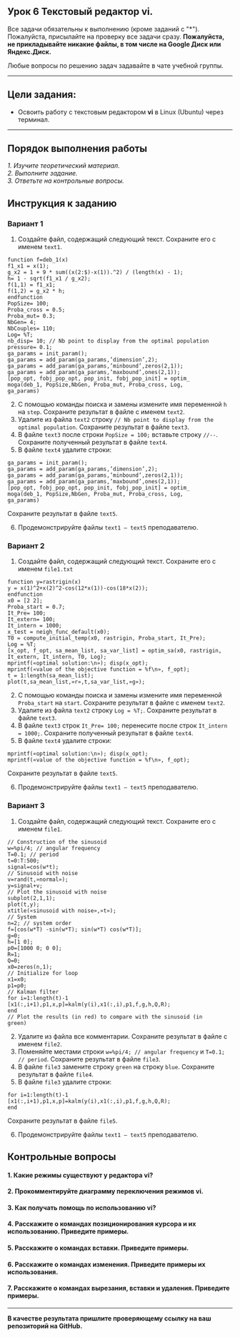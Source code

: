 ## Урок 6 Текстовый редактор vi.

Все задачи обязательны к выполнению (кроме заданий с "\*"). Пожалуйста, присылайте на проверку все задачи сразу.
**Пожалуйста, не прикладывайте никакие файлы, в том числе на Google Диск или Яндекс.Диск.**

Любые вопросы по решению задач задавайте в чате учебной группы.

---

## Цели задания:

- Освоить работу с текстовым редактором **vi** в Linux (Ubuntu) через терминал.

---

## Порядок выполнения работы

_1. Изучите теоретический материал._ <br/>
_2. Выполните задание._ <br/>
_3. Ответьте на контрольные вопросы._ <br/>

## Инструкция к заданию

### **Вариант 1**
1. Создайте файл, содержащий следующий текст. Сохраните его с именем `text1`.
```
function f=deb_1(x)
f1_x1 = x(1);
g_x2 = 1 + 9 * sum((x(2:$)-x(1)).^2) / (length(x) - 1);
h= 1 - sqrt(f1_x1 / g_x2);
f(1,1) = f1_x1;
f(1,2) = g_x2 * h;
endfunction
PopSize= 100;
Proba_cross = 0.5;
Proba_mut= 0.3;
NbGen= 4;
NbCouples= 110;
Log= %T;
nb_disp= 10; // Nb point to display from the optimal population
pressure= 0.1;
ga_params = init_param();
ga_params = add_param(ga_params,’dimension’,2);
ga_params = add_param(ga_params,’minbound’,zeros(2,1));
ga_params = add_param(ga_params,’maxbound’,ones(2,1));
[pop_opt, fobj_pop_opt, pop_init, fobj_pop_init] = optim_
moga(deb_1, PopSize,NbGen, Proba_mut, Proba_cross, Log,
ga_params)
```
2. С помощью команды поиска и замены измените имя переменной `h` на `step`. Сохраните результат в файле с именем `text2`.
3. Удалите из файла `text2` строку `// Nb point to display from the optimal population`. Сохраните результат в файле `text3`.
4. В файле `text3` после строки `PopSize = 100;` вставьте строку `//--`. Сохраните полученный результат в файле `text4`.
5. В файле `text4` удалите строки: 
```
ga_params = init_param();
ga_params = add_param(ga_params,’dimension’,2);
ga_params = add_param(ga_params,’minbound’,zeros(2,1));
ga_params = add_param(ga_params,’maxbound’,ones(2,1));
[pop_opt, fobj_pop_opt, pop_init, fobj_pop_init] = optim_
moga(deb_1, PopSize,NbGen, Proba_mut, Proba_cross, Log,
ga_params)
```
Сохраните результат в файле `text5`.

6. Продемонстрируйте файлы `text1 – text5` преподавателю.

### **Вариант 2**
1. Создайте файл, содержащий следующий текст. Сохраните его с именем `file1.txt`
```
function y=rastrigin(x)
y = x(1)^2+x(2)^2-cos(12*x(1))-cos(18*x(2));
endfunction
x0 = [2 2];
Proba_start = 0.7;
It_Pre= 100;
It_extern= 100;
It_intern = 1000;
x_test = neigh_func_default(x0);
T0 = compute_initial_temp(x0, rastrigin, Proba_start, It_Pre);
Log = %T;
[x_opt, f_opt, sa_mean_list, sa_var_list] = optim_sa(x0, rastrigin,
It_extern, It_intern, T0, Log);
mprintf(«optimal solution:\n»); disp(x_opt);
mprintf(«value of the objective function = %f\n», f_opt);
t = 1:length(sa_mean_list);
plot(t,sa_mean_list,»r»,t,sa_var_list,»g»);
```
2. С помощью команды поиска и замены измените имя переменной `Proba_start` на `start`. Сохраните результат в файле с именем `text2`.
3. Удалите из файла `text2` строку `Log = %T;`. Сохраните результат в файле `text3`.
4. В файле `text3` строк `It_Pre= 100;` перенесите после строк `It_intern = 1000;`. Сохраните полученный результат в файле `text4`.
5. В файле `text4` удалите строки:
```
mprintf(«optimal solution:\n»); disp(x_opt);
mprintf(«value of the objective function = %f\n», f_opt);
```
Сохраните результат в файле `text5`.

6. Продемонстрируйте файлы `text1 – text5` преподавателю.

### **Вариант 3**
1. Создайте файл, содержащий следующий текст. Сохраните его с именем `file1`.
```
// Construction of the sinusoid
w=%pi/4; // angular frequency
T=0.1; // period
t=0:T:500;
signal=cos(w*t);
// Sinusoid with noise
v=rand(t,»normal»);
y=signal+v;
// Plot the sinusoid with noise
subplot(2,1,1);
plot(t,y);
xtitle(«sinusoid with noise»,»t»);
// System
n=2; // system order
f=[cos(w*T) -sin(w*T); sin(w*T) cos(w*T)];
g=0;
h=[1 0];
p0=[1000 0; 0 0];
R=1;
Q=0;
x0=zeros(n,1);
// Initialize for loop
x1=x0;
p1=p0;
// Kalman filter
for i=1:length(t)-1
[x1(:,i+1),p1,x,p]=kalm(y(i),x1(:,i),p1,f,g,h,Q,R);
end
// Plot the results (in red) to compare with the sinusoid (in
green)
```
2. Удалите из файла все комментарии. Сохраните результат в файле с именем `file2`.
3. Поменяйте местами строки `w=%pi/4; // angular frequency` и `T=0.1; // period`. Сохраните результат в файле `file3`.
4. В файле `file3` замените строку `green` на строку `blue`. Сохраните результат в файле `file4`.
5. В файле `file3` удалите строки:
```
for i=1:length(t)-1
[x1(:,i+1),p1,x,p]=kalm(y(i),x1(:,i),p1,f,g,h,Q,R);
end
```
Сохраните результат в файле `file5`.

6. Продемонстрируйте файлы `text1 – text5` преподавателю.

## Контрольные вопросы

#### 1. Какие режимы существуют у редактора vi?
#### 2. Прокомментируйте диаграмму переключения режимов vi.
#### 3. Как получать помощь по использованию vi?
#### 4. Расскажите о командах позиционирования курсора и их использованию. Приведите примеры.
#### 5. Расскажите о командах вставки. Приведите примеры.
#### 6. Расскажите о командах изменения. Приведите примеры их использования.
#### 7. Расскажите о командах вырезания, вставки и удаления. Приведите примеры.
   
---

**В качестве результата пришлите проверяющему ссылку на ваш репозиторий на GitHub.**
